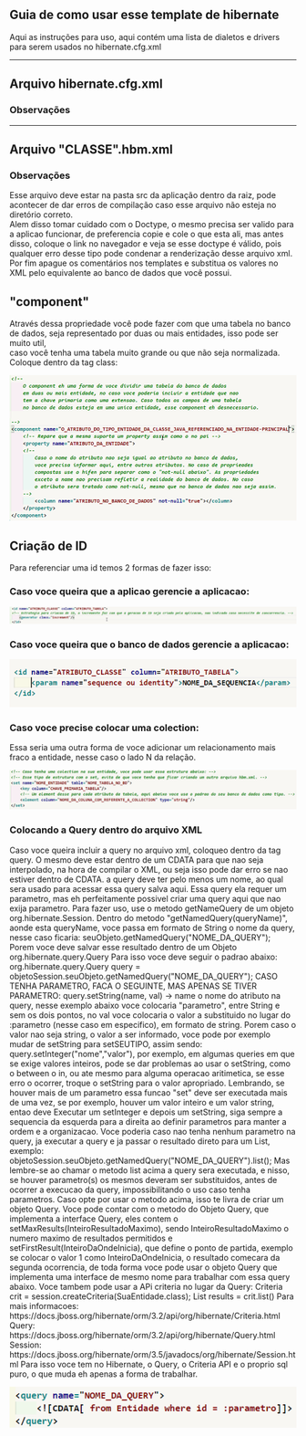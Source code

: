 <h2>Guia de como usar esse template de hibernate</h2>
<p>Aqui as instruções para uso, aqui contém uma lista de dialetos e drivers para serem usados no hibernate.cfg.xml</p>

<hr>
<h2>Arquivo hibernate.cfg.xml</h2>
<h3>Observações</h3>

<hr>
<h2>Arquivo "CLASSE".hbm.xml</h2>
<h3>Observações</h3>
<p>
Esse arquivo deve estar na pasta src da aplicação dentro da raiz, pode acontecer de dar erros de compilação caso esse arquivo não esteja no diretório correto.<br>
Alem disso tomar cuidado com o Doctype, o mesmo precisa ser valido para a aplicao funcionar, de preferencia copie e cole o que esta ali, mas antes disso, coloque
o link no navegador e veja se esse doctype é válido, pois qualquer erro desse tipo pode condenar a renderização desse arquivo xml. Por fim apague os comentários
nos templates e substitua os valores no XML pelo equivalente ao banco de dados que você possui.
</p>
<h2>"component"</h2>
<p>
Através dessa propriedade você pode fazer com que uma tabela no banco de dados, seja representado por duas ou mais entidades, isso pode ser muito util,<br>
caso você tenha uma tabela muito grande ou que não seja normalizada. Coloque dentro da tag class:
</p>
<p><img src="./.imgs/print3.png"/></p>
<h2>Criação de ID</h2>
<p>Para referenciar uma id temos 2 formas de fazer isso:</p>
<h3>Caso voce queira que a aplicao gerencie a aplicacao:</h3>
<p><img src="./.imgs/print1.png"/></p>
<h3>Caso voce queira que o banco de dados gerencie a aplicacao:</h3>
<p><img src="./.imgs/print2.png"/></p>
<h3>Caso voce precise colocar uma colection:</h3>
<p>Essa seria uma outra forma de voce adicionar um relacionamento mais fraco a entidade, nesse caso o lado N da relação.</p>
<p><img src="./.imgs/print4.png"/></p>
<h3>Colocando a Query dentro do arquivo XML</h3>
<p>Caso voce queira incluir a query no arquivo xml, coloqueo dentro da tag query.
        O mesmo deve estar dentro de um CDATA para que nao seja interpolado, na hora 
        de compilar o XML, ou seja isso pode dar erro se nao estiver dentro de CDATA.
        a query deve ter pelo menos um nome, ao qual sera usado para acessar essa query
        salva aqui. Essa query ela requer um parametro, mas eh perfeitamente possivel
        criar uma query aqui que nao exija parametro. Para fazer uso, use o metodo 
        getNameQuery de um objeto org.hibernate.Session. Dentro do metodo 
        "getNamedQuery(queryName)", aonde esta queryName, voce passa em formato de 
        String o nome da query, nesse caso ficaria: 
        seuObjeto.getNamedQuery("NOME_DA_QUERY");         
        Porem voce deve salvar esse resultado dentro de um Objeto org.hibernate.query.Query
        Para isso voce deve seguir o padrao abaixo:
        org.hibernate.query.Query query = objetoSession.seuObjeto.getNamedQuery("NOME_DA_QUERY");
        CASO TENHA PARAMETRO, FACA O SEGUINTE, MAS APENAS SE TIVER PARAMETRO:
        query.setString(name, val) -> name o nome do atributo na query, nesse exemplo abaixo 
        voce colocaria "parametro", entre String e sem os dois pontos, no val voce colocaria
        o valor a substituido no lugar do :parametro (nesse caso em especifico), em formato
        de string. Porem caso o valor nao seja string, o valor a ser informado, voce pode
        por exemplo mudar de setString para setSEUTIPO, assim sendo: query.setInteger("nome","valor"),
        por exemplo, em algumas queries em que se exige valores inteiros, pode se dar problemas
        ao usar o setString, como o between o in, ou ate mesmo para alguma operacao aritimetica,
        se esse erro o ocorrer, troque o setString para o valor apropriado. Lembrando, se houver
        mais de um parametro essa funcao "set" deve ser executada mais de uma vez, se por exemplo,
        houver um valor inteiro e um valor string, entao deve Executar um setInteger e depois um 
        setString, siga sempre a sequencia da esquerda para a direita ao definir parametros para
        manter a ordem e a organizacao.               
        Voce poderia caso nao tenha nenhum parametro na query, ja executar a query e ja passar o 
        resultado direto para um List, exemplo:
        objetoSession.seuObjeto.getNamedQuery("NOME_DA_QUERY").list();
        Mas lembre-se ao chamar o metodo list acima a query sera executada, e nisso, se houver
        parametro(s) os mesmos deveram ser substituidos, antes de ocorrer a execucao da query,
        impossibilitando o uso caso tenha parametros. Caso opte por usar o metodo acima, isso
        te livra de criar um objeto Query.
        Voce pode contar com o metodo do Objeto Query, que implementa a interface Query, 
        eles contem o setMaxResults(InteiroResultadoMaximo), sendo InteiroResultadoMaximo o numero
        maximo de resultados permitidos e setFirstResult(InteiroDaOndeInicia), que define o ponto
        de partida, exemplo se colocar o valor 1 como InteiroDaOndeInicia, o resultado comecara
        da segunda ocorrencia, de toda forma voce pode usar o objeto Query que implementa uma
        interface de mesmo nome para trabalhar com essa query abaixo.
        Voce tambem pode usar a APi criteria no lugar da Query:
        Criteria crit = session.createCriteria(SuaEntidade.class);
        List results = crit.list()
        Para mais informacoes: https://docs.jboss.org/hibernate/orm/3.2/api/org/hibernate/Criteria.html
        Query: https://docs.jboss.org/hibernate/orm/3.2/api/org/hibernate/Query.html
        Session: https://docs.jboss.org/hibernate/orm/3.5/javadocs/org/hibernate/Session.html
        Para isso voce tem no Hibernate, o Query, o Criteria API e o proprio sql puro, o que muda eh 
        apenas a forma de trabalhar.</p>
<p><img src="./.imgs/print5.png"/></p>